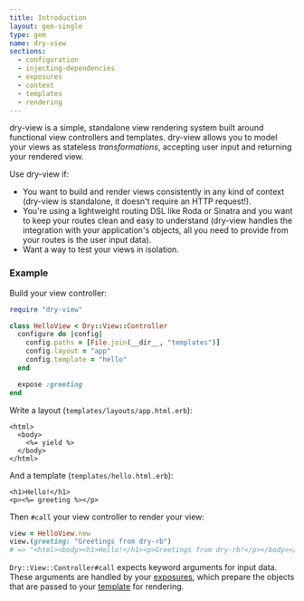 ```yaml
---
title: Introduction
layout: gem-single
type: gem
name: dry-view
sections:
  - configuration
  - injecting-dependencies
  - exposures
  - context
  - templates
  - rendering
---
```


dry-view is a simple, standalone view rendering system built around functional view controllers and templates. dry-view allows you to model your views as stateless _transformations_, accepting user input and returning your rendered view.

Use dry-view if:

- You want to build and render views consistently in any kind of context (dry-view is standalone, it doesn't require an HTTP request!).
- You're using a lightweight routing DSL like Roda or Sinatra and you want to keep your routes clean and easy to understand (dry-view handles the integration with your application's objects, all you need to provide from your routes is the user input data).
- Want a way to test your views in isolation.

### Example

Build your view controller:

```ruby
require "dry-view"

class HelloView < Dry::View::Controller
  configure do |config|
    config.paths = [File.join(__dir__, "templates")]
    config.layout = "app"
    config.template = "hello"
  end

  expose :greeting
end
```

Write a layout (`templates/layouts/app.html.erb`):

```erb
<html>
  <body>
    <%= yield %>
  </body>
</html>
```

And a template (`templates/hello.html.erb`):

```
<h1>Hello!</h1>
<p><%= greeting %></p>
```

Then `#call` your view controller to render your view:

```ruby
view = HelloView.new
view.(greeting: "Greetings from dry-rb")
# => "<html><body><h1>Hello!</h1><p>Greetings from dry-rb!</p></body></html>
```

`Dry::View::Controller#call` expects keyword arguments for input data. These arguments are handled by your [exposures](/gems/dry-view/exposures/), which prepare the objects that are passed to your [template](/gems/dry-view/) for rendering.
